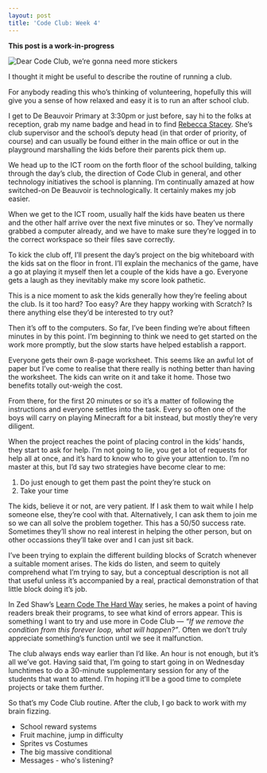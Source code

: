```yaml
---
layout: post
title: 'Code Club: Week 4'
---
```


**This post is a work-in-progress**

![Dear Code Club, we’re gonna need more stickers][stickers]

I thought it might be useful to describe the routine of running a club.

For anybody reading this who’s thinking of volunteering, hopefully
this will give you a sense of how relaxed and easy it is to run
an after school club.

I get to De Beauvoir Primary at 3:30pm or just before, say hi to the
folks at reception, grab my name badge and head in to find
[Rebecca Stacey][rebecca-stacey]. She’s club supervisor and the school’s
deputy head (in that order of priority, of course) and can usually be found
either in the main office or out in the playground marshalling the kids
before their parents pick them up.

We head up to the ICT room on the forth floor of the school building,
talking through the day’s club, the direction of Code Club in general, and
other technology initiatives the school is planning. I’m continually amazed
at how switched-on De Beauvoir is technologically. It certainly makes my job
easier.

When we get to the ICT room, usually half the kids have beaten us there
and the other half arrive over the next five minutes or so. They’ve
normally grabbed a computer already, and we have to make sure they’re
logged in to the correct workspace so their files save correctly.

To kick the club off, I’ll present the day’s project on the big whiteboard
with the kids sat on the floor in front. I’ll explain the mechanics of the
game, have a go at playing it myself then let a couple of the kids have a go.
Everyone gets a laugh as they inevitably make my score look pathetic.

This is a nice moment to ask the kids generally how they’re feeling about
the club. Is it too hard? Too easy? Are they happy working with Scratch?
Is there anything else they’d be interested to try out?

Then it’s off to the computers. So far, I’ve been finding we’re about fifteen
minutes in by this point. I’m beginning to think we need to get started on
the work more promptly, but the slow starts have helped establish a rapport.

Everyone gets their own 8-page worksheet. This seems like an awful lot of
paper but I’ve come to realise that there really is nothing better than
having the worksheet. The kids can write on it and take it home. Those
two benefits totally out-weigh the cost.

From there, for the first 20 minutes or so it’s a matter of following
the instructions and everyone settles into the task. Every so often one
of the boys will carry on playing Minecraft for a bit instead, but mostly
they’re very diligent.

When the project reaches the point of placing control in the kids’ hands,
they start to ask for help. I’m not going to lie, you get a lot of
requests for help all at once, and it’s hard to know who to give your
attention to. I’m no master at this, but I’d say two strategies have become
clear to me:

1. Do just enough to get them past the point they’re stuck on
2. Take your time

The kids, believe it or not, are very patient. If I ask them to wait while
I help someone else, they’re cool with that. Alternatively, I can ask them
to join me so we can all solve the problem together. This has a 50/50
success rate. Sometimes they’ll show no real interest in helping the other
person, but on other occassions they’ll take over and I can just sit back.

I’ve been trying to explain the different building blocks of Scratch
whenever a suitable moment arises. The kids do listen, and seem to quitely
comprehend what I’m trying to say, but a conceptual description is not all
that useful unless it’s accompanied by a real, practical demonstration of
that little block doing it’s job.

In Zed Shaw’s [Learn Code The Hard Way][lcthw] series, he makes a point of
having readers break their programs, to see what kind of errors appear.
This is something I want to try and use more in Code Club —
*“If we remove the condition from this forever loop, what will happen?”*.
Often we don’t truly appreciate something’s function until we see it
malfunction.

The club always ends way earlier than I’d like. An hour is not enough,
but it’s all we’ve got. Having said that, I’m going to start going in
on Wednesday lunchtimes to do a 30-minute supplementary session for any
of the students that want to attend. I’m hoping it’ll be a good time to
complete projects or take them further.

So that’s my Code Club routine. After the club, I go back to work with
my brain fizzing.

* School reward systems
* Fruit machine, jump in difficulty
* Sprites vs Costumes
* The big massive conditional
* Messages - who's listening?

[stickers]: http://assets.jgwhite.co.uk/images/code-club-stickers.jpg
[rebecca-stacey]: http://twitter.com/bekblayton
[lcthw]: http://learncodethehardway.org/
